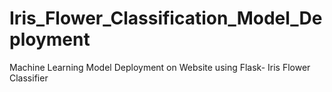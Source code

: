 # Iris_Flower_Classification_Model_Deployment
Machine Learning Model Deployment on Website using Flask- Iris Flower Classifier
